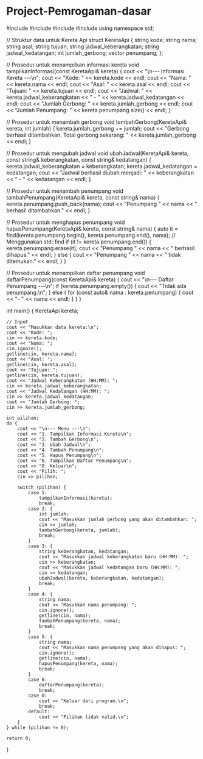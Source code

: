 # Project-Pemrogaman-dasar

#include <iostream>
#include <vector>
#include <string>
#include <algorithm>
using namespace std;

// Struktur data untuk Kereta Api
struct KeretaApi {
    string kode;
    string nama;
    string asal;
    string tujuan;
    string jadwal_keberangkatan;
    string jadwal_kedatangan;
    int jumlah_gerbong;
    vector<string> penumpang;
};

// Prosedur untuk menampilkan informasi kereta
void tampilkanInformasi(const KeretaApi& kereta) {
    cout << "\n--- Informasi Kereta ---\n";
    cout << "Kode: " << kereta.kode << endl;
    cout << "Nama: " << kereta.nama << endl;
    cout << "Asal: " << kereta.asal << endl;
    cout << "Tujuan: " << kereta.tujuan << endl;
    cout << "Jadwal: " << kereta.jadwal_keberangkatan << " - " << kereta.jadwal_kedatangan << endl;
    cout << "Jumlah Gerbong: " << kereta.jumlah_gerbong << endl;
    cout << "Jumlah Penumpang: " << kereta.penumpang.size() << endl;
}

// Prosedur untuk menambah gerbong
void tambahGerbong(KeretaApi& kereta, int jumlah) {
    kereta.jumlah_gerbong += jumlah;
    cout << "Gerbong berhasil ditambahkan. Total gerbong sekarang: " << kereta.jumlah_gerbong << endl;
}

// Prosedur untuk mengubah jadwal
void ubahJadwal(KeretaApi& kereta, const string& keberangkatan, const string& kedatangan) {
    kereta.jadwal_keberangkatan = keberangkatan;
    kereta.jadwal_kedatangan = kedatangan;
    cout << "Jadwal berhasil diubah menjadi: " << keberangkatan << " - " << kedatangan << endl;
}

// Prosedur untuk menambah penumpang
void tambahPenumpang(KeretaApi& kereta, const string& nama) {
    kereta.penumpang.push_back(nama);
    cout << "Penumpang " << nama << " berhasil ditambahkan." << endl;
}

// Prosedur untuk menghapus penumpang
void hapusPenumpang(KeretaApi& kereta, const string& nama) {
    auto it = find(kereta.penumpang.begin(), kereta.penumpang.end(), nama); // Menggunakan std::find
    if (it != kereta.penumpang.end()) {
        kereta.penumpang.erase(it);
        cout << "Penumpang " << nama << " berhasil dihapus." << endl;
    } else {
        cout << "Penumpang " << nama << " tidak ditemukan." << endl;
    }
}

// Prosedur untuk menampilkan daftar penumpang
void daftarPenumpang(const KeretaApi& kereta) {
    cout << "\n--- Daftar Penumpang ---\n";
    if (kereta.penumpang.empty()) {
        cout << "Tidak ada penumpang.\n";
    } else {
        for (const auto& nama : kereta.penumpang) {
            cout << "- " << nama << endl;
        }
    }
}

int main() {
    KeretaApi kereta;

    // Input
    cout << "Masukkan data kereta:\n";
    cout << "Kode: ";
    cin >> kereta.kode;
    cout << "Nama: ";
    cin.ignore();
    getline(cin, kereta.nama);
    cout << "Asal: ";
    getline(cin, kereta.asal);
    cout << "Tujuan: ";
    getline(cin, kereta.tujuan);
    cout << "Jadwal Keberangkatan (HH:MM): ";
    cin >> kereta.jadwal_keberangkatan;
    cout << "Jadwal Kedatangan (HH:MM): ";
    cin >> kereta.jadwal_kedatangan;
    cout << "Jumlah Gerbong: ";
    cin >> kereta.jumlah_gerbong;

    int pilihan;
    do {
        cout << "\n--- Menu ---\n";
        cout << "1. Tampilkan Informasi Kereta\n";
        cout << "2. Tambah Gerbong\n";
        cout << "3. Ubah Jadwal\n";
        cout << "4. Tambah Penumpang\n";
        cout << "5. Hapus Penumpang\n";
        cout << "6. Tampilkan Daftar Penumpang\n";
        cout << "0. Keluar\n";
        cout << "Pilih: ";
        cin >> pilihan;

        switch (pilihan) {
            case 1:
                tampilkanInformasi(kereta);
                break;
            case 2: {
                int jumlah;
                cout << "Masukkan jumlah gerbong yang akan ditambahkan: ";
                cin >> jumlah;
                tambahGerbong(kereta, jumlah);
                break;
            }
            case 3: {
                string keberangkatan, kedatangan;
                cout << "Masukkan jadwal keberangkatan baru (HH:MM): ";
                cin >> keberangkatan;
                cout << "Masukkan jadwal kedatangan baru (HH:MM): ";
                cin >> kedatangan;
                ubahJadwal(kereta, keberangkatan, kedatangan);
                break;
            }
            case 4: {
                string nama;
                cout << "Masukkan nama penumpang: ";
                cin.ignore();
                getline(cin, nama);
                tambahPenumpang(kereta, nama);
                break;
            }
            case 5: {
                string nama;
                cout << "Masukkan nama penumpang yang akan dihapus: ";
                cin.ignore();
                getline(cin, nama);
                hapusPenumpang(kereta, nama);
                break;
            }
            case 6:
                daftarPenumpang(kereta);
                break;
            case 0:
                cout << "Keluar dari program.\n";
                break;
            default:
                cout << "Pilihan tidak valid.\n";
        }
    } while (pilihan != 0);

    return 0;
}
